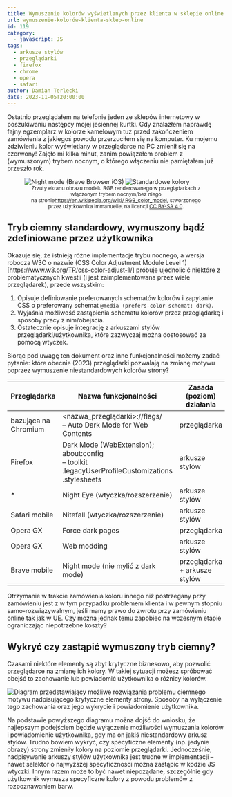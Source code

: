 ```yaml
---
title: Wymuszenie kolorów wyświetlanych przez klienta w sklepie online
url: wymuszenie-kolorów-klienta-sklep-online
id: 119
category:
  - javascript: JS
tags:
  - arkusze stylów
  - przeglądarki
  - firefox
  - chrome
  - opera
  - safari
author: Damian Terlecki
date: 2023-11-05T20:00:00
---
```


Ostatnio przeglądałem na telefonie jeden ze sklepów internetowy w poszukiwaniu następcy mojej jesiennej kurtki.
Gdy znalazłem naprawdę fajny egzemplarz w kolorze kamelowym tuż przed zakończeniem zamówienia z jakiegoś powodu przerzuciłem się na komputer.
Ku mojemu zdziwieniu kolor wyświetlany w przeglądarce na PC zmienił się na czerwony! Zajęło mi kilka minut, zanim
powiązałem problem z (wymuszonym) trybem nocnym, o którego włączeniu nie pamiętałem już przeszło rok.

<figure class="flex">
<img src="/img/hq/filtered-dark-mode.png" alt="Night mode (Brave Browser iOS)" title="Night mode (Brave Browser iOS)">
<img src="/img/hq/standard-dark-mode.png" alt="Standardowe kolory" title="Standardowe kolory">
<center>
  <figcaption><small>Zrzuty ekranu obrazu modelu RGB renderowanego w przeglądarkach z włączonym trybem nocnym/bez niego<br/>na stronie<a href="https://en.wikipedia.org/wiki/RGB_color_model">https://en.wikipedia.org/wiki/ RGB_color_model</a>, stworzonego przez użytkownika Immanuelle, na licencji <a href="https://creativecommons.org/licenses/by-sa/4.0/#">CC BY-SA 4.0</a>.</small></figcaption>
</center>
</figure>

## Tryb ciemny standardowy, wymuszony bądź zdefiniowane przez użytkownika

Okazuje się, że istnieją różne implementacje trybu nocnego, a wersja robocza W3C o nazwie (CSS Color Adjustment Module Level 1)[https://www.w3.org/TR/css-color-adjust-1/]
próbuje ujednolicić niektóre z problematycznych kwestii (i jest zaimplementowana przez wiele przeglądarek), przede wszystkim:
1. Opisuje definiowanie preferowanych schematów kolorów i zapytanie CSS o preferowany schemat `@media (prefers-color-schemat: dark)`.
2. Wyjaśnia możliwość zastąpienia schematu kolorów przez przeglądarkę i sposoby pracy z nim/obejścia.
3. Ostatecznie opisuje integrację z arkuszami stylów przeglądarki/użytkownika, które zazwyczaj można dostosować za pomocą wtyczek.

Biorąc pod uwagę ten dokument oraz inne funkcjonalności możemy zadać pytanie: które obecnie (2023) przeglądarki 
pozwalają na zmianę motywu poprzez wymuszenie niestandardowych kolorów strony?

| Przeglądarka         | Nazwa funkcjonalności                                                                                          | Zasada (poziom) działania         |
|----------------------|----------------------------------------------------------------------------------------------------------------|-----------------------------------|
| bazująca na Chromium | \<nazwa_przeglądarki\>://flags/</br>– Auto Dark Mode for Web Contents                                          | przeglądarka                      |
| Firefox              | Dark Mode (WebExtension);</br>about:config</br>– toolkit<wbr>.legacyUserProfileCustomizations<wbr>.stylesheets | arkusze stylów                    |
| *                    | Night Eye (wtyczka/rozszerzenie)                                                                               | arkusze stylów                    |
| Safari mobile        | Nitefall (wtyczka/rozszerzenie)                                                                                | arkusze stylów                    |
| Opera GX             | Force dark pages                                                                                               | przeglądarka                      |
| Opera GX             | Web modding                                                                                                    | arkusze stylów                    |
| Brave mobile         | Night mode (nie mylić z dark mode)                                                                             | przeglądarka</br>+ arkusze stylów |


Otrzymanie w trakcie zamówienia koloru innego niż postrzegany przy zamówieniu jest z w tym przypadku problemem klienta
i w pewnym stopniu samo-rozwiązywalnym, jeśli mamy prawo do zwrotu przy zamówieniu online tak jak w UE.
Czy można jednak temu zapobiec na wczesnym etapie ograniczając niepotrzebne koszty?

## Wykryć czy zastąpić wymuszony tryb ciemny?

Czasami niektóre elementy są zbyt krytyczne biznesowo, aby pozwolić przeglądarce na zmianę ich kolory.
W takiej sytuacji możesz spróbować obejść to zachowanie lub powiadomić użytkownika o różnicy kolorów.

<img src="/img/hq/problem-ciemnego-motywu.svg" alt="Diagram przedstawiający możliwe rozwiązania problemu ciemnego motywu nadpisującego krytyczne elementy strony. Sposoby na wyłączenie tego zachowania oraz jego wykrycie i powiadomienie użytkownika." title="Potencjalne rozwiązania problemu ciemnego motywu nadpisującego kolory krytycznych elementów strony">

Na podstawie powyższego diagramu można dojść do wniosku, że najlepszym podejściem
będzie wyłączenie możliwości wymuszania kolorów i powiadomienie użytkownika, gdy ma on jakiś niestandardowy
arkusz stylów. Trudno bowiem wykryć, czy specyficzne elementy (np. jedynie obrazy) strony zmieniły kolory na poziomie przeglądarki.
Jednocześnie, nadpisywanie arkuszy stylów użytkownika jest trudne w implementacji
– nawet selektor o najwyższej specyficzności można zastąpić w kodzie JS wtyczki.
Innym razem może to być nawet niepożądane, szczególnie gdy użytkownik wymusza specyficzne kolory z powodu problemów z rozpoznawaniem barw.

